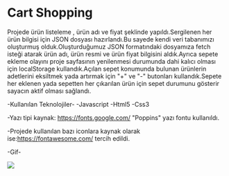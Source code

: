 <h1>Cart Shopping</h1>

Projede ürün listeleme , ürün adı ve fiyat şeklinde yapıldı.Sergilenen her ürün bilgisi için JSON dosyası hazırlandı.Bu sayede kendi veri tabanımızı oluşturmuş olduk.Oluşturduğumuz JSON formatındaki dosyamıza fetch isteği atarak ürün adı, ürün resmi ve ürün fiyat bilgisini aldık.Ayrıca sepete ekleme olayını proje sayfasının yenilenmesi durumunda dahi kalıcı olması için localStorage kullandık.Açılan sepet konumunda bulunan ürünlerin adetlerini eksiltmek yada artırmak için "+" ve "-" butonları kullandık.Sepete her eklenen yada sepetten her çıkarılan ürün için sepet durumunu gösterir sayacın aktif olması sağlandı.

-Kullanılan Teknolojiler-
-Javascript
-Html5
-Css3

-Yazı tipi kaynak: https://fonts.google.com/ "Poppins" yazı fontu kullanıldı.

-Projede kullanılan bazı iconlara kaynak olarak ise:https://fontawesome.com/ tercih edildi.

-Gif-

<img src="/ezgif.com-video-to-gif.gif"/>
